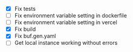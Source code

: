 - [x] Fix tests
- [ ] Fix environment variable setting in dockerfile
- [ ] Fix environment variable setting in vercel
- [x] Fix build
- [x] Fix buf.gen.yaml
- [ ] Get local instance working without errors
